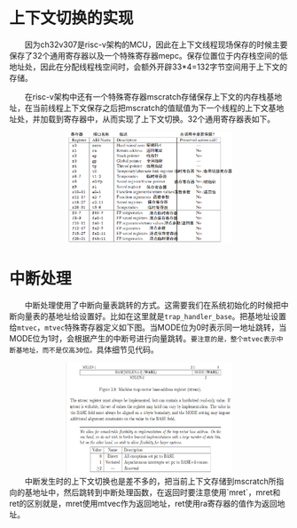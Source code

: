 # 上下文切换的实现
&emsp;&emsp;因为ch32v307是risc-v架构的MCU，因此在上下文线程现场保存的时候主要保存了32个通用寄存器以及一个特殊寄存器mepc。保存位置位于内存栈空间的低地址处，因此在分配线程栈空间时，会额外开辟33*4=132字节空间用于上下文的存储。

&emsp;&emsp;在risc-v架构中还有一个特殊寄存器mscratch存储保存上下文的内存栈基地址，在当前线程上下文保存之后把mscratch的值赋值为下一个线程的上下文基地址处，并加载到寄存器中，从而实现了上下文切换。32个通用寄存器表如下。

<div align=center>
    <img src="../pic/32个通用寄存器.png" alt="image" width="300" height="200">
</div>

# 中断处理
&emsp;&emsp;中断处理使用了中断向量表跳转的方式。这需要我们在系统初始化的时候把中断向量表的基地址给设置好。比如在这里就是`trap_handler_base`。把基地址设置给`mtvec`，`mtvec`特殊寄存器定义如下图。当MODE位为0时表示同一地址跳转，当MODE位为1时，会根据产生的中断号进行向量跳转。`要注意的是，整个mtvec表示中断基地址，而不是仅高30位。`具体细节见代码。

<div align=center>
    <img src="../pic/mtvec.png" alt="image" width="300" height="200">
</div>
&emsp;&emsp;中断发生时的上下文切换也是差不多的，把当前上下文存储到mscratch所指向的基地址中，然后跳转到中断处理函数，在返回时要注意使用`mret`，mret和ret的区别就是，mret使用mtvec作为返回地址，ret使用ra寄存器的值作为返回地址。